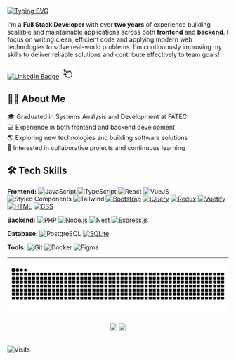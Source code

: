 [![Typing SVG](<https://readme-typing-svg.demolab.com?font=Fira+Code&weight=600&size=22&letterSpacing=0.5px&duration=1000&pause=1000&color=F7F7F7&width=500&height=35&lines=🤍+Ol%C3%A1!+Bem+vindo(a)+ao+meu+GitHub!;🤍+Hello!+Welcome+to+my+GitHub!>)](https://git.io/typing-svg)

I'm a **Full Stack Developer** with over **two years** of experience building scalable and maintainable applications across both **frontend** and **backend**. I focus on writing clean, efficient code and applying modern web technologies to solve real-world problems. I'm continuously improving my skills to deliver reliable solutions and contribute effectively to team goals!
<br>

<p align="left">
 <a href="https://www.linkedin.com/in/gisanchesz" target="_blank"><img src="https://custom-icon-badges.demolab.com/badge/LinkedIn-0A66C2?logo=linkedin-white&logoColor=fff" width="110" alt="LinkedIn Badge"></a><img src="clicking.gif" width="37" alt="Click icon" style="vertical-align: sub;">
</p>

## 👩‍💻 About Me

🎓 Graduated in Systems Analysis and Development at FATEC  
💻 Experience in both frontend and backend development  
🌎 Exploring new technologies and building software solutions  
🧠 Interested in collaborative projects and continuous learning

## 🛠️ Tech Skills

**Frontend:** ![JavaScript](https://img.shields.io/badge/-JavaScript-F7DF1E?style=flat&logo=javascript&logoColor=black) ![TypeScript](https://img.shields.io/badge/-TypeScript-3178C6?style=flat&logo=typescript&logoColor=white) ![React](https://img.shields.io/badge/-React-61DAFB?style=flat&logo=react&logoColor=black) ![VueJS](https://img.shields.io/badge/-VueJS-4FC08D?style=flat&logo=vue.js&logoColor=white) ![Styled Components](https://img.shields.io/badge/-Styled--Components-db7093?style=flat&logo=styled-components&logoColor=white) ![Tailwind](https://img.shields.io/badge/-Tailwind-06B6D4?style=flat&logo=tailwindcss&logoColor=white) [![Bootstrap](https://img.shields.io/badge/Bootstrap-7952B3?logo=bootstrap&logoColor=fff)](#) [![jQuery](https://img.shields.io/badge/jQuery-0769AD?logo=jquery&logoColor=fff)](#) [![Redux](https://img.shields.io/badge/Redux-764ABC?logo=redux&logoColor=fff)](#) [![Vuetify](https://img.shields.io/badge/Vuetify-1867C0?logo=vuetify&logoColor=fff)](#) [![HTML](https://img.shields.io/badge/HTML-%23E34F26.svg?logo=html5&logoColor=white)](#) [![CSS](https://img.shields.io/badge/CSS-639?logo=css&logoColor=fff)](#)

**Backend:** ![PHP](https://img.shields.io/badge/-PHP-777BB4?style=flat&logo=php&logoColor=white) ![Node.js](https://img.shields.io/badge/-Node.js-339933?style=flat&logo=node.js&logoColor=white) [![Nest](https://img.shields.io/badge/Nest.js-%23E0234E.svg?logo=nestjs&logoColor=white)](#) [![Express.js](https://img.shields.io/badge/Express.js-%23404d59.svg?logo=express&logoColor=%2361DAFB)](#)

**Database:** ![PostgreSQL](https://img.shields.io/badge/-PostgreSQL-4169E1?style=flat&logo=postgresql&logoColor=white) [![SQLite](https://img.shields.io/badge/SQLite-%2307405e.svg?logo=sqlite&logoColor=white)](#)

**Tools:** ![Git](https://img.shields.io/badge/-Git-F05032?style=flat&logo=git&logoColor=white) ![Docker](https://img.shields.io/badge/-Docker-2496ED?style=flat&logo=docker&logoColor=white) ![Figma](https://img.shields.io/badge/-Figma-F24E1E?style=flat&logo=figma&logoColor=white) 

<hr style="height:2px; background-color:#999; border:none;" />
<img src="https://raw.githubusercontent.com/gisanches/gisanches/output/snake.svg" alt="Snake animation" />

###

<div align="center" width="100%">
  <img width="63%" src="https://github-readme-stats.vercel.app/api?username=gisanches&theme=dracula&show_icons=true" />
  <img width="32.5%" src="https://github-readme-stats.vercel.app/api/top-langs/?username=gisanches&theme=dracula" />
</div>
<br>

![Visits](https://img.shields.io/endpoint?url=https://visit-counter-kappa.vercel.app/api/visits-json&cacheSeconds=60)
